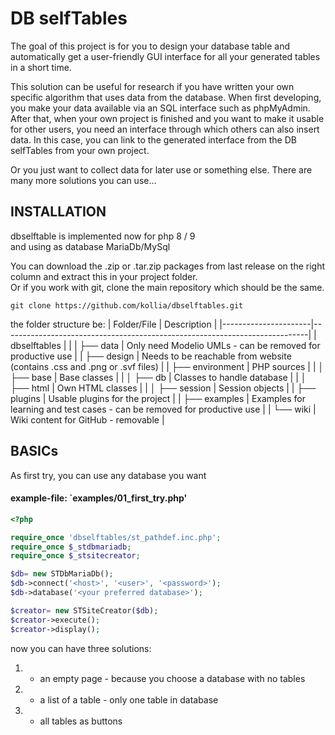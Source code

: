 # DB selfTables
The goal of this project is for you to design your database table and automatically get a user-friendly GUI interface for all your generated tables in a short time.

This solution can be useful for research if you have written your own specific algorithm that uses data from the database. 
When first developing, you make your data available via an SQL interface such as phpMyAdmin. After that, when your own project is finished and you want to make it usable for other users, you need an interface through which others can also insert data. In this case, you can link to the generated interface from the DB selfTables from your own project.

Or you just want to collect data for later use or something else. There are many more solutions you can use...


## INSTALLATION
dbselftable is implemented now for php 8 / 9<br />
and using as database MariaDb/MySql

You can download the .zip or .tar.zip packages from last release on the right column and extract this in your project folder.<br />
Or if you work with git, clone the main repository which should be the same.
```
git clone https://github.com/kollia/dbselftables.git
```

the folder structure be:
    | Folder/File          | Description                                                                |
    |----------------------|----------------------------------------------------------------------------|
    | dbselftables         |                                                                            |
    | ├── data             | Only need Modelio UMLs - can be removed for productive use                 |
    | ├── design           | Needs to be reachable from website (contains .css and .png or .svf files)  |
    | ├── environment      | PHP sources                                                                |
    | │   ├── base         | Base classes                                                               |
    | │   ├── db           | Classes to handle database                                                 |
    | │   ├── html         | Own HTML classes                                                           |
    | │   ├── session      | Session objects                                                            |
    | ├── plugins          | Usable plugins for the project                                             |
    | ├── examples         | Examples for learning and test cases - can be removed for productive use   |
    | └── wiki             | Wiki content for GitHub - removable                                        |


## BASICs
As first try, you can use any database you want
#### example-file: `examples/01_first_try.php'
```php
<?php

require_once 'dbselftables/st_pathdef.inc.php';
require_once $_stdbmariadb;
require_once $_stsitecreator;

$db= new STDbMariaDb();
$db->connect('<host>', '<user>', '<password>');
$db->database('<your preferred database>');

$creator= new STSiteCreator($db);
$creator->execute();
$creator->display();

```
now you can have three solutions:
1. - an empty page - because you choose a database with no tables
2. - a list of a table - only one table in database
3. - all tables as buttons